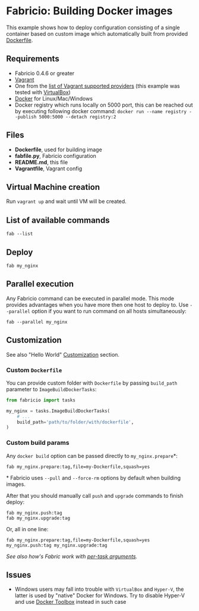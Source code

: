 # Fabricio: Building Docker images

This example shows how to deploy configuration consisting of a single container based on custom image which automatically built from provided [Dockerfile](Dockerfile).

## Requirements
* Fabricio 0.4.6 or greater
* [Vagrant](https://www.vagrantup.com)
* One from the [list of Vagrant supported providers](https://www.vagrantup.com/docs/providers/) (this example was tested with [VirtualBox](https://www.virtualbox.org/))
* [Docker](https://www.docker.com/products/overview) for Linux/Mac/Windows
* Docker registry which runs locally on 5000 port, this can be reached out by executing following docker command: `docker run --name registry --publish 5000:5000 --detach registry:2`

## Files
* __Dockerfile__, used for building image
* __fabfile.py__, Fabricio configuration
* __README.md__, this file
* __Vagrantfile__, Vagrant config

## Virtual Machine creation

Run `vagrant up` and wait until VM will be created.

## List of available commands

    fab --list

## Deploy

    fab my_nginx
    
## Parallel execution

Any Fabricio command can be executed in parallel mode. This mode provides advantages when you have more then one host to deploy to. Use `--parallel` option if you want to run command on all hosts simultaneously:

    fab --parallel my_nginx

## Customization

See also "Hello World" [Customization](../hello_world/#customization) section.

### Custom `Dockerfile`

You can provide custom folder with `Dockerfile` by passing `build_path` parameter to `ImageBuildDockerTasks`:

```python
from fabricio import tasks

my_nginx = tasks.ImageBuildDockerTasks(
    # ...
    build_path='path/to/folder/with/dockerfile',
)
```
    
### Custom build params

Any `docker build` option can be passed directly to `my_nginx.prepare`*:

    fab my_nginx.prepare:tag,file=my-Dockerfile,squash=yes
    
\* Fabricio uses `--pull` and `--force-rm` options by default when building images.

After that you should manually call `push` and `upgrade` commands to finish deploy:

    fab my_nginx.push:tag
    fab my_nginx.upgrade:tag

Or, all in one line:

    fab my_nginx.prepare:tag,file=my-Dockerfile,squash=yes my_nginx.push:tag my_nginx.upgrade:tag

*See also how's Fabric work with [per-task arguments](http://docs.fabfile.org/en/1.14/usage/fab.html#per-task-arguments).*

## Issues

* Windows users may fall into trouble with `VirtualBox` and `Hyper-V`, the latter is used by "native" Docker for Windows. Try to disable Hyper-V and use [Docker Toolbox](https://www.docker.com/products/docker-toolbox) instead in such case
